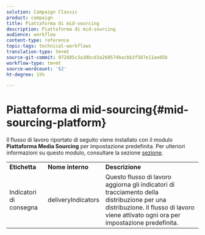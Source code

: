 ```yaml
---
solution: Campaign Classic
product: campaign
title: Piattaforma di mid-sourcing
description: Piattaforma di mid-sourcing
audience: workflow
content-type: reference
topic-tags: technical-workflows
translation-type: tm+mt
source-git-commit: 972885c3a38bcd3a260574bacbb3f507e11ae05b
workflow-type: tm+mt
source-wordcount: '52'
ht-degree: 15%

---
```



# Piattaforma di mid-sourcing{#mid-sourcing-platform}

Il flusso di lavoro riportato di seguito viene installato con il modulo **Piattaforma Media Sourcing** per impostazione predefinita. Per ulteriori informazioni su questo modulo, consultare la sezione [sezione](../../installation/using/mid-sourcing-deployment.md).

<table> 
 <tbody> 
  <tr> 
   <td> <strong>Etichetta</strong><br /> </td> 
   <td> <strong>Nome interno</strong><br /> </td> 
   <td> <strong>Descrizione</strong><br /> </td> 
  </tr> 
  <tr> 
   <td> <span class="uicontrol">Indicatori di consegna</span> <br /> </td> 
   <td> <span class="uicontrol">deliveryIndicators</span> <br /> </td> 
   <td> Questo flusso di lavoro aggiorna gli indicatori di tracciamento della distribuzione per una distribuzione. Il flusso di lavoro viene attivato ogni ora per impostazione predefinita.<br /> </td> 
  </tr> 
 </tbody> 
</table>

